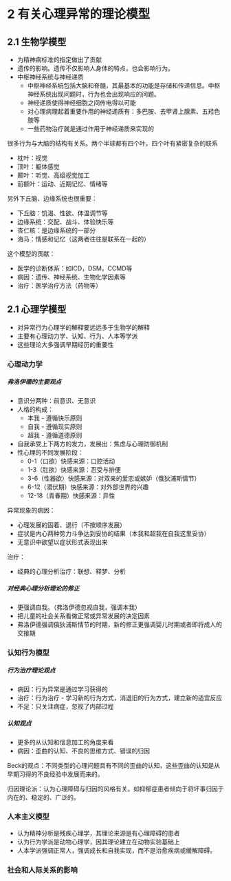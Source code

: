 # 2 有关心理异常的理论模型

## 2.1 生物学模型

- 为精神病标准的指定做出了贡献
- 遗传的影响。遗传不仅影响人身体的特点，也会影响行为。
- 中枢神经系统与神经递质
  - 中枢神经系统包括大脑和脊髓，其最基本的功能是存储和传递信息。中枢神经系统出现问题时，行为也会出现响应的问题。
  - 神经递质使得神经细胞之间传电得以可能
  - 对心理病理起着重要作用的神经递质有：多巴胺、去甲肾上腺素、五羟色胺等
  - 一些药物治疗就是通过作用于神经递质来实现的

很多行为与大脑的结构有关系。两个半球都有四个叶。四个叶有紧密复杂的联系

- 枕叶：视觉
- 顶叶：躯体感觉
- 颞叶：听觉、高级视觉加工
- 前额叶：运动、近期记忆、情绪等

另外下丘脑、边缘系统也很重要：

- 下丘脑：饥渴、性欲、体温调节等
- 边缘系统：交配、战斗、体验快乐等
- 杏仁核：是边缘系统的一部分
- 海马：情感和记忆（这两者往往是联系在一起的）

这个模型的贡献：

- 医学的诊断体系：如ICD，DSM，CCMD等
- 病因：遗传、神经系统、生物化学因素等
- 治疗：医学治疗方法（药物等）

## 2.1 心理学模型

- 对异常行为心理学的解释要远远多于生物学的解释
- 主要有心理动力学、认知、行为、人本等学派
- 这些理论大多强调早期经历的重要性

### 心理动力学

##### 弗洛伊德的主要观点

- 意识分两种：前意识、无意识
- 人格的构成：
  - 本我 - 遵循快乐原则
  - 自我 - 遵循现实原则
  - 超我 - 遵循道德原则
- 自我承受上下两方的发力，发展出：焦虑与心理防御机制
- 性心理的不同发展阶段：
  - 0-1（口欲）快感来源：口腔活动
  - 1-3（肛欲）快感来源：忍受与排便
  - 3-6（性器欲）快感来源：对双亲的爱恋或嫉妒（俄狄浦斯情节）
  - 6-12（潜伏期）快感来源：对外部世界的兴趣
  - 12-18（青春期）快感来源：异性

异常现象的病因：

- 心理发展的固着、退行（不按顺序发展）
- 症状是内心两种势力斗争达到妥协的结果（本我和超我在自我这里妥协）
- 无意识中欲望以症状形式表现出来

治疗：

- 经典的心理分析治疗：联想、释梦、分析

##### 对经典心理分析理论的修正

- 更强调自我。（弗洛伊德忽视自我，强调本我）
- 把儿童的社会关系看做正常或异常发展的决定因素
- 弗洛伊德强调俄狄浦斯情节的时期，新的修正更强调婴儿时期或者即将成人的交接期

### 认知行为模型

##### 行为治疗理论观点

- 病因：行为异常是通过学习获得的
- 治疗：行为治疗 - 学习新的行为方式，消退旧的行为方式，建立新的适宜反应
- 不足：只关注病症，忽视了内部过程

##### 认知观点

- 更多的从认知和信息加工的角度来看
- 病因：歪曲的认知、不良的思维方式、错误的归因

Beck的观点：不同类型的心理问题具有不同的歪曲的认知，这些歪曲的认知是从早期习得的不良经验中发展而来的。

归因理论派：认为心理障碍与归因的风格有关。如抑郁症患者倾向于将坏事归因于内在的、稳定的、广泛的。

### 人本主义模型

- 认为精神分析是残疾心理学，其理论来源是有心理障碍的患者
- 认为行为学派是动物心理学，因其理论建立在动物实验基础上
- 人本学派强调正常人，强调成长和自我实现，而不是治愈疾病或缓解障碍。

### 社会和人际关系的影响

